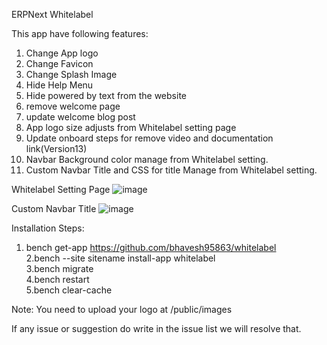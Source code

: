 ERPNext Whitelabel

This app have following features:
1. Change App logo
2. Change Favicon
3. Change Splash Image
4. Hide Help Menu
5. Hide powered by text from the website
6. remove welcome page
7. update welcome blog post
8. App logo size adjusts from Whitelabel setting page
9. Update onboard steps for remove video and documentation link(Version13)
10. Navbar Background color manage from Whitelabel setting.
11. Custom Navbar Title and CSS for title Manage from Whitelabel setting.

Whitelabel Setting Page
![image](https://user-images.githubusercontent.com/34086262/115605632-5e28ed00-a300-11eb-986d-5114ef128de3.png)

Custom Navbar Title
![image](https://user-images.githubusercontent.com/34086262/115721516-bc56de00-a39b-11eb-94b3-787b0481fb60.png)


Installation Steps:
1. bench get-app https://github.com/bhavesh95863/whitelabel<br/>
2.bench --site sitename install-app whitelabel<br/>
3.bench migrate<br/>
4.bench restart<br/>
5.bench clear-cache


Note:
You need to upload your logo at /public/images

If any issue or suggestion do write in the issue list we will resolve that.
